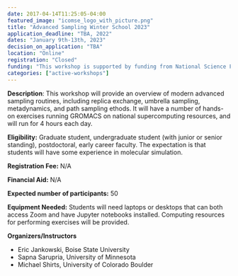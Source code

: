 ```yaml
---
date: 2017-04-14T11:25:05-04:00
featured_image: "icomse_logo_with_picture.png"
title: "Advanced Sampling Winter School 2023"
application_deadline: "TBA, 2022"
dates: "January 9th-13th, 2023"
decision_on_application: "TBA"
location: "Online"
registration: "Closed"
funding: "This workshop is supported by funding from National Science Foundation"
categories: ["active-workshops"]
---
```


**Description**: This workshop will provide an overview of modern advanced sampling routines, including replica exchange, umbrella sampling, metadynamics, and path sampling ethods.  It will have a number of hands-on exercises running GROMACS on national supercomputing resources, and will run for 4 hours each day. 


**Eligibility:** Graduate student, undergraduate student (with junior or senior standing), postdoctoral, early career faculty. The expectation is that students will have some experience in molecular simulation. 


**Registration Fee:** N/A 


**Financial Aid:** N/A


**Expected number of participants:** 50


**Equipment Needed:** Students will need laptops or desktops that can both access Zoom and have Jupyter notebooks installed.  Computing resources for performing exercises will be provided.


**Organizers/Instructors**
- Eric Jankowski, Boise State University
- Sapna Sarupria, University of Minnesota 
- Michael Shirts, University of Colorado Boulder
